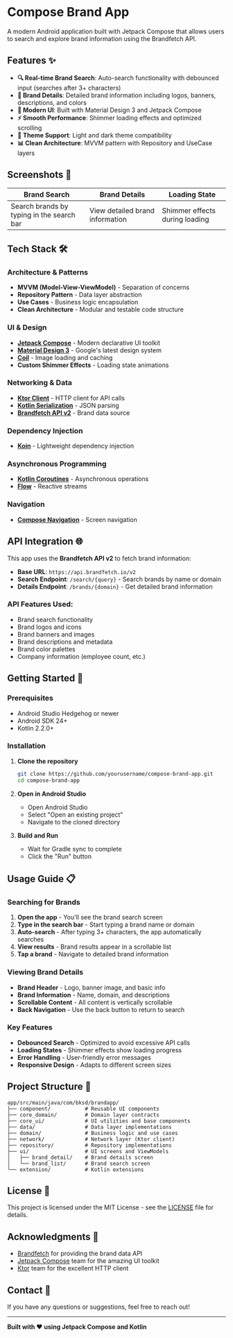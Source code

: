 # Compose Brand App

A modern Android application built with Jetpack Compose that allows users to search and explore brand information using the Brandfetch API.

## Features ✨

- **🔍 Real-time Brand Search**: Auto-search functionality with debounced input (searches after 3+ characters)
- **📱 Brand Details**: Detailed brand information including logos, banners, descriptions, and colors
- **🎨 Modern UI**: Built with Material Design 3 and Jetpack Compose
- **⚡ Smooth Performance**: Shimmer loading effects and optimized scrolling
- **🌙 Theme Support**: Light and dark theme compatibility
- **📊 Clean Architecture**: MVVM pattern with Repository and UseCase layers

## Screenshots 📸

| Brand Search | Brand Details | Loading State |
|-------------|---------------|---------------|
| Search brands by typing in the search bar | View detailed brand information | Shimmer effects during loading |

## Tech Stack 🛠️

### Architecture & Patterns
- **MVVM (Model-View-ViewModel)** - Separation of concerns
- **Repository Pattern** - Data layer abstraction
- **Use Cases** - Business logic encapsulation
- **Clean Architecture** - Modular and testable code structure

### UI & Design
- **[Jetpack Compose](https://developer.android.com/jetpack/compose)** - Modern declarative UI toolkit
- **[Material Design 3](https://m3.material.io/)** - Google's latest design system
- **[Coil](https://coil-kt.github.io/coil/)** - Image loading and caching
- **Custom Shimmer Effects** - Loading state animations

### Networking & Data
- **[Ktor Client](https://ktor.io/docs/getting-started-ktor-client.html)** - HTTP client for API calls
- **[Kotlin Serialization](https://kotlinlang.org/docs/serialization.html)** - JSON parsing
- **[Brandfetch API v2](https://docs.brandfetch.com/)** - Brand data source

### Dependency Injection
- **[Koin](https://insert-koin.io/)** - Lightweight dependency injection

### Asynchronous Programming
- **[Kotlin Coroutines](https://kotlinlang.org/docs/coroutines-overview.html)** - Asynchronous operations
- **[Flow](https://kotlinlang.org/docs/flow.html)** - Reactive streams

### Navigation
- **[Compose Navigation](https://developer.android.com/jetpack/compose/navigation)** - Screen navigation

## API Integration 🌐

This app uses the **Brandfetch API v2** to fetch brand information:

- **Base URL**: `https://api.brandfetch.io/v2`
- **Search Endpoint**: `/search/{query}` - Search brands by name or domain
- **Details Endpoint**: `/brands/{domain}` - Get detailed brand information

### API Features Used:
- Brand search functionality
- Brand logos and icons
- Brand banners and images
- Brand descriptions and metadata
- Brand color palettes
- Company information (employee count, etc.)

## Getting Started 🚀

### Prerequisites
- Android Studio Hedgehog or newer
- Android SDK 24+
- Kotlin 2.2.0+

### Installation

1. **Clone the repository**
   ```bash
   git clone https://github.com/yourusername/compose-brand-app.git
   cd compose-brand-app
   ```

2. **Open in Android Studio**
   - Open Android Studio
   - Select "Open an existing project"
   - Navigate to the cloned directory

3. **Build and Run**
   - Wait for Gradle sync to complete
   - Click the "Run" button

## Usage Guide 📋

### Searching for Brands
1. **Open the app** - You'll see the brand search screen
2. **Type in the search bar** - Start typing a brand name or domain
3. **Auto-search** - After typing 3+ characters, the app automatically searches
4. **View results** - Brand results appear in a scrollable list
5. **Tap a brand** - Navigate to detailed brand information

### Viewing Brand Details
- **Brand Header** - Logo, banner image, and basic info
- **Brand Information** - Name, domain, and descriptions
- **Scrollable Content** - All content is vertically scrollable
- **Back Navigation** - Use the back button to return to search

### Key Features
- **Debounced Search** - Optimized to avoid excessive API calls
- **Loading States** - Shimmer effects show loading progress
- **Error Handling** - User-friendly error messages
- **Responsive Design** - Adapts to different screen sizes

## Project Structure 📁

```
app/src/main/java/com/bksd/brandapp/
├── component/           # Reusable UI components
├── core_domain/         # Domain layer contracts
├── core_ui/             # UI utilities and base components
├── data/                # Data layer implementations
├── domain/              # Business logic and use cases
├── network/             # Network layer (Ktor client)
├── repository/          # Repository implementations
├── ui/                  # UI screens and ViewModels
│   ├── brand_detail/    # Brand details screen
│   └── brand_list/      # Brand search screen
└── extension/           # Kotlin extensions
```

## License 📄

This project is licensed under the MIT License - see the [LICENSE](LICENSE) file for details.

## Acknowledgments 🙏

- [Brandfetch](https://brandfetch.com/) for providing the brand data API
- [Jetpack Compose](https://developer.android.com/jetpack/compose) team for the amazing UI toolkit
- [Ktor](https://ktor.io/) team for the excellent HTTP client

## Contact 📧

If you have any questions or suggestions, feel free to reach out!

---

**Built with ❤️ using Jetpack Compose and Kotlin**
